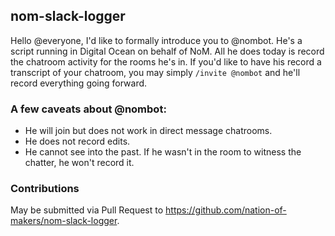 ## nom-slack-logger

Hello @everyone, I'd like to formally introduce you to @nombot. He's a script running in Digital Ocean on behalf of NoM. All he does today is record the chatroom activity for the rooms he's in. If you'd like to have his record a transcript of your chatroom, you may simply `/invite @nombot` and he'll record everything going forward. 

### A few caveats about @nombot: 
- He will join but does not work in direct message chatrooms.
- He does not record edits.
- He cannot see into the past. If he wasn't in the room to witness the chatter, he won't record it.

### Contributions 

May be submitted via Pull Request to https://github.com/nation-of-makers/nom-slack-logger.

